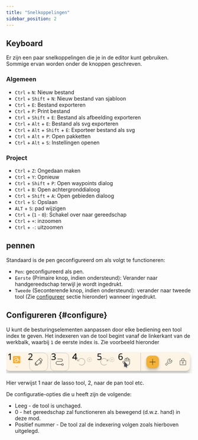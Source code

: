 ```yaml
---
title: "Snelkoppelingen"
sidebar_position: 2
---
```



## Keyboard

Er zijn een paar snelkoppelingen die je in de editor kunt gebruiken. Sommige ervan worden onder de knoppen geschreven.

### Algemeen

* `Ctrl` + `N`: Nieuw bestand
* `Ctrl` + `Shift` + `N`: Nieuw bestand van sjabloon
* `Ctrl` + `E`: Bestand exporteren
* `Ctrl` + `P`: Print bestand
* `Ctrl` + `Shift` + `E`: Bestand als afbeelding exporteren
* `Ctrl` + `Alt` + `E`: Bestand als svg exporteren
* `Ctrl` + `Alt` + `Shift` + `E`: Exporteer bestand als svg
* `Ctrl` + `Alt` + `P`: Open pakketten
* `Ctrl` + `Alt` + `S`: Instellingen openen

### Project

* `Ctrl` + `Z`: Ongedaan maken
* `Ctrl` + `Y`: Opnieuw
* `Ctrl` + `Shift` + `P`: Open waypoints dialog
* `Ctrl` + `B`: Open achtergronddialoog
* `Ctrl` + `Shift` + `A`: Open gebieden dialoog
* `Ctrl` + `S`: Opslaan
* `ALT` + `S`: pad wijzigen
* `Ctrl` + (`1` - `0`): Schakel over naar gereedschap
* `Ctrl` + `+`: inzoomen
* `Ctrl` + `-`: uitzoomen

## pennen

Standaard is de pen geconfigureerd om als volgt te functioneren:
* `Pen`: geconfigureerd als pen.
* `Eerste` (Primaire knop, indien ondersteund): Verander naar handgereedschap terwijl je wordt ingedrukt.
* `Tweede` (Seconterende knop, indien ondersteund): verander naar tweede tool (Zie [configureer](#configure) sectie hieronder) wanneer ingedrukt.



## Configureren {#configure}

U kunt de besturingselementen aanpassen door elke bediening een tool index te geven. Het indexeren van de tool begint vanaf de linkerkant van de werkbalk, waarbij `1` de eerste index is. Zie voorbeeld hieronder

![werkbalk genummerd](toolbar_numbered.png)

Hier verwijst 1 naar de lasso tool, 2, naar de pan tool etc.

De configuratie-opties die u heeft zijn de volgende:

* Leeg - de tool is unchaged.
* 0 - het gereedschap zal functioneren als bewegend (d.w.z. hand) in deze mod.
* Positief nummer - De tool zal de indexering volgen zoals hierboven uitgelegd. 


